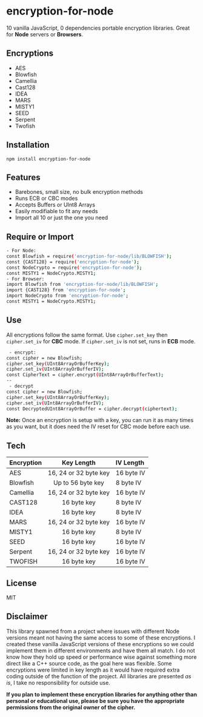 # encryption-for-node

10 vanilla JavaScript, 0 dependencies portable encryption libraries.
Great for **Node** servers or **Browsers**.

## Encryptions

- AES
- Blowfish
- Camellia
- Cast128
- IDEA
- MARS
- MISTY1
- SEED
- Serpent
- Twofish

## Installation

```npm install encryption-for-node```

## Features

- Barebones, small size, no bulk encryption methods
- Runs ECB or CBC modes
- Accepts Buffers or UInt8 Arrays
- Easily modifiable to fit any needs
- Import all 10 or just the one you need

## Require or Import

```sh
- For Node:
const Blowfish = require('encryption-for-node/lib/BLOWFISH');
const {CAST128} = require('encryption-for-node');
const NodeCrypto = require('encryption-for-node');
const MISTY1 = NodeCrypto.MISTY1;
- For Browser:
import Blowfish from 'encryption-for-node/lib/BLOWFISH';
import {CAST128} from 'encryption-for-node';
import NodeCrypto from 'encryption-for-node';
const MISTY1 = NodeCrypto.MISTY1;
```

## Use

All encryptions follow the same format. Use ```cipher.set_key``` then ```cipher.set_iv``` for **CBC** mode. If ```cipher.set_iv``` is not set, runs in **ECB** mode.

```sh
 - encrypt:
const cipher = new Blowfish;
cipher.set_key(UInt8ArrayOrBufferKey);
cipher.set_iv(UInt8ArrayOrBufferIV);
const CipherText = cipher.encrypt(UInt8ArrayOrBufferText);
--
 - decrypt
const cipher = new Blowfish;
cipher.set_key(UInt8ArrayOrBufferKey);
cipher.set_iv(UInt8ArrayOrBufferIV);
const DecryptedUInt8ArrayOrBuffer = cipher.decrypt(ciphertext);
```

**Note:** Once an encryption is setup with a key, you can run it as many times as you want, but it does need the IV reset for CBC mode before each use.

## Tech

|Encryption |Key Length            |IV Length |
| :---      |    :----:            |  :---    |
|AES        |16, 24 or 32 byte key |16 byte IV|
|Blowfish   |Up to 56 byte key     |8 byte IV |
|Camellia   |16, 24 or 32 byte key |16 byte IV|
|CAST128    |16 byte key           |8 byte IV |
|IDEA       |16 byte key           |8 byte IV |
|MARS       |16, 24 or 32 byte key |16 byte IV|
|MISTY1     |16 byte key           |8 byte IV |
|SEED       |16 byte key           |16 byte IV|
|Serpent    |16, 24 or 32 byte key |16 byte IV|
|TWOFISH    |16 byte key           |16 byte IV|

## License

MIT

## Disclaimer

This library spawned from a project where issues with different Node versions meant not having the same access to some of these encryptions. I created these vanilla JavaScript versions of these encryptions so we could implement them in different environments and have them all match. I do not know how they hold up speed or performance wise against something more direct like a C++ source code, as the goal here was flexible. Some encryptions were limited in key length as it would have required extra coding outside of the function of the project. All libraries are presented *as is*, I take no responsibility for outside use.

**If you plan to implement these encryption libraries for anything other than personal or educational use, please be sure you have the appropriate permissions from the original owner of the cipher.**
